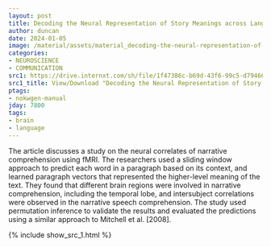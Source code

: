 ```yaml
---
layout: post
title: Decoding the Neural Representation of Story Meanings across Languages
author: duncan
date: 2024-01-05
image: /material/assets/material_decoding-the-neural-representation-of-story-meanings-across-languages.jpg
categories:
- NEUROSCIENCE
- COMMUNICATION
src1: https://drive.internxt.com/sh/file/1f47386c-b69d-43f6-99c5-d79466a3a67f/c7d7a3924264cd70d98c6b63dd67cfb611f36874619f95f6e25d1fa1b33de795
src1_title: View/Download "Decoding the Neural Representation of Story Meanings across Languages" (11 pages)
ptags:
- nokwgen-manual
jday: 7800
tags:
- brain
- language
---
```


The article discusses a study on the neural correlates of narrative comprehension using fMRI. The researchers used a sliding window approach to predict each word in a paragraph based on its context, and learned paragraph vectors that represented the higher-level meaning of the text. They found that different brain regions were involved in narrative comprehension, including the temporal lobe, and intersubject correlations were observed in the narrative speech comprehension. The study used permutation inference to validate the results and evaluated the predictions using a similar approach to Mitchell et al. [2008].

<!--more-->

{% include show_src_1.html %}
